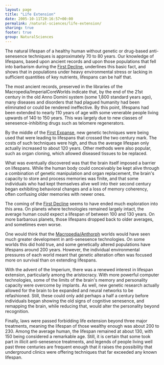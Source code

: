 ```yaml
---
layout: page
title: "Life Extension"
date: 2005-10-11T20:16:57+00:00
permalink: /natural-sciences/life-extension/
sharing: true
footer: true
group: NaturalSciences
---
```


The natural lifespan of a healthy human without genetic or drug-based anti-senesence techniques is approximately 70 to 80 years.  Our knowledge of lifespans, based upon ancient records and upon those populations that fell into barbarism during the [First Decline](/chronology/first-decline), underlines this basic fact, and shows that in populations under heavy environmental stress or lacking in sufficient quantities of key nutrients, lifespans can be half that.

The most ancient records, preserved in the libraries of the Macropedia/ImperialCoreWorlds indicate that, by the end of the 21st century in the old Anno Domini system (some 1,800 standard years ago), many diseases and disorders that had plagued humanity had been eliminated or could be rendered ineffective.  By this point, lifespans had been extended to nearly 110 years of age with some venerable people living upwards of 140 to 150 years.  This was largely due to new classes of senesence-inhibiting drugs such as telomere regenerators.

By the middle of the [First Expanse](/chronology/first-expanse), new genetic techniques were being used that were leading to lifespans that crossed the two century mark.  The costs of such techniques were high, and thus the average lifespan only actually increased to about 120 years.  Other methods were also popular, such as organ cloning, which allowed diseased tissues to be replaced.

What was eventually discovered was that the brain itself imposed a barrier on lifespans.  While the human body could conceivably be kept alive through a combination of genetic manipulation and organ replacement, the brain's capacity to store and process memories was finite, and that some individuals who had kept themselves alive well into their second century began exhibiting behavioral changes and a loss of memory coherency, often confusing older memories with newer ones.

The coming of the [First Decline](/chronology/first-decline) seems to have ended much exploration into this area.  On planets where technologies remained largely intact, the average human could expect a lifespan of between 100 and 130 years.  On more barbarous planets, those lifespans dropped back to older averages, and sometimes even worse.

One would think that the [Macropedia/Anthorph](//anthorph) worlds would have seen much greater development in anti-senesence technologies.  On some worlds this did hold true, and some genetically altered populations have lifespans around 200 years.  However, the individual environmental pressures of each world meant that genetic alteration often was focused more on survival than on extending lifespans.

With the advent of the Imperium, there was a renewed interest in lifespan extension, particularly among the aristocracy.  With more powerful computer technologies, some of the limits of the brain's memory and personality capacity were overcome by implants.  As well, new genetic research actually allowed for the brain to be expanded and neural networks to be refashioned.  Still, these could only add perhaps a half a century before individuals began showing the old signs of cognitive senesence, and remapping the brain, while reducing that, would alter the personality beyond recognition.

Finally, laws were passed forbidding life extension beyond three major treatments, meaning the lifespan of those wealthy enough was about 200 to 230.  Among the average human, the lifespan remained at about 130, with 150 being considered a remarkable age.  Still, it is certain that some took part in illicit anti-senesence treatments, and legends of people living well past three centuries are frequent enough that it raises the possibility that underground clinics were offering techniques that far exceeded any known lifespan.
